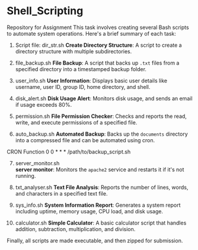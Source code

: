# Shell_Scripting
Repository for Assignment
This task involves creating several Bash scripts to automate system operations. Here's a brief summary of each task:

1. Script file:  dir_str.sh
   **Create Directory Structure**: A script to create a directory structure with multiple subdirectories. 


2.  file_backup.sh
   **File Backup**: A script that backs up `.txt` files from a specified directory into a timestamped backup folder.

3. user_info.sh
   **User Information**: Displays basic user details like username, user ID, group ID, home directory, and shell.

4.  disk_alert.sh
    **Disk Usage Alert**: Monitors disk usage, and sends an email if usage exceeds 80%.

5. permission.sh
 **File Permission Checker**: Checks and reports the read, write, and execute permissions of a specified file.

6. auto_backup.sh
 **Automated Backup**: Backs up the `documents` directory into a compressed file and can be automated using cron.

  CRON Function                 0 0 * * * /path/to/backup_script.sh

7. server_monitor.sh         
 **server monitor**: Monitors the `apache2` service and restarts it if it's not running.

8. txt_analyser.sh
 **Text File Analysis**: Reports the number of lines, words, and characters in a specified text file.

9.  sys_info.sh
   **System Information Report**: Generates a system report including uptime, memory usage, CPU load, and disk usage.

10.  calculator.sh
    **Simple Calculator**: A basic calculator script that handles addition, subtraction, multiplication, and division.

Finally, all scripts are made executable, and then zipped for submission.
